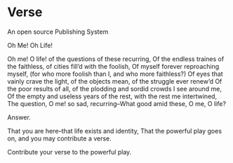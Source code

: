 Verse
===
An open source Publishing System

Oh Me! Oh Life!

Oh me! O life! of the questions of these recurring,
Of the endless traines of the faithless, of cities fill’d with the
foolish,
Of myself forever reproaching myself, (for who more foolish
than I, and who more faithless?)
Of eyes that vainly crave the light, of the objects mean, of the
struggle ever renew’d
Of the poor results of all, of the plodding and sordid crowds I
see around me,
Of the empty and useless years of the rest, with the rest me
intertwined,
The question, O me! so sad, recurring–What good amid these,
O me, O life?

Answer.

That you are here–that life exists and identity,
That the powerful play goes on, and you may contribute a verse.

Contribute your verse to the powerful play.
